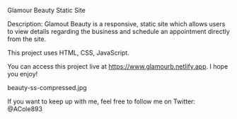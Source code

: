 Glamour Beauty Static Site

Description:
Glamout Beauty is a responsive, static site which allows users to view details regarding the business and schedule an appointment directly from the site. 

This project uses HTML, CSS, JavaScript. 

You can access this project live at https://www.glamourb.netlify.app. I hope you enjoy!

beauty-ss-compressed.jpg

If you want to keep up with me, feel free to follow me on Twitter:  @ACole893